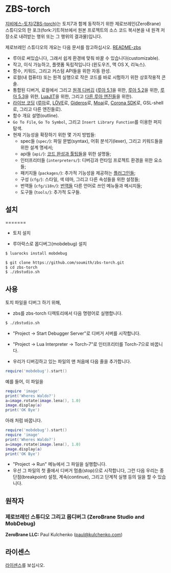 # ZBS-torch

[지비에스-토치(ZBS-torch)](https://github.com/soumith/zbs-torch)는 토치7과 함께 동작하기 위한 제로브레인(ZeroBrane) 스튜디오의 한 포크(fork:기트허브에서 원본 프로젝트의 소스 코드 복사본을 내 원격 저장소로 내려받는 행위 또는 그 행위의 결과물)입니다.

제로브레인 스튜디오의 개요는 다음 문서를 참고하십시오. [README-zbs](https://github.com/soumith/zbs-torch/blob/master/README-zbs.md)

* 루아로 써있습니다, 그래서 쉽게 환경에 맞춰 바꿀 수 있습니다(customizable).
* 작고, 이식 가능하고, 플랫폼 독립적입니다 (윈도우즈, 맥 OS X, 리눅스).
* 함수, 키워드, 그리고 커스텀 API들을 위한 자동 완성.
* 로컬(내 컴퓨터) 또는 원격 실행으로 작은 코드를 바로 시험하기 위한 상호작용적 콘솔.
* 통합된 디버거, 로컬에서 그리고 [원격 디버깅](http://studio.zerobrane.com/doc-remote-debugging)
([루아 5.1](http://studio.zerobrane.com/doc-lua-debugging)을 위한,
[루아 5.2](http://studio.zerobrane.com/doc-lua52-debugging)을 위한,
[루아 5.3](http://studio.zerobrane.com/doc-lua53-debugging)을 위한,
[LuaJIT](http://studio.zerobrane.com/doc-luajit-debugging)을 위한,
그리고 [다른 루아 엔진들](http://studio.zerobrane.com/documentation#debugging)을 위한).
* [라이브 코딩](http://studio.zerobrane.com/documentation#live_coding)
 ([루아](http://notebook.kulchenko.com/zerobrane/live-coding-in-lua-bret-victor-style)로,
[LÖVE](http://notebook.kulchenko.com/zerobrane/live-coding-with-love)로,
[Gideros](http://notebook.kulchenko.com/zerobrane/gideros-live-coding-with-zerobrane-studio-ide)로,
[Moai](http://notebook.kulchenko.com/zerobrane/live-coding-with-moai-and-zerobrane-studio)로,
[Corona SDK](http://notebook.kulchenko.com/zerobrane/debugging-and-live-coding-with-corona-sdk-applications-and-zerobrane-studio)로,
GSL-shell로, 그리고 다른 엔진들로).
* 함수 개요 설명(outline).
* `Go To File`, `Go To Symbol`, 그리고 `Insert Library Function`를 이용한 퍼지 탐색.
* 현재 기능성을 확장하기 위한 몇 가지 방법들:
  - spec들 (`spec/`): 파일 문법(syntax), 어휘 분석기(lexer), 그리고 키워드들을 위한 설계 명세서;
  - api들 (`api/`): [코드 완성과 툴팁들](http://studio.zerobrane.com/doc-api-auto-complete)을 위한 설명들;
  - 인터프리터들 (`interpreters/`): 디버깅과 런타임 프로젝트 환경을 위한 요소들;
  - 패키지들 (`packages/`): 추가적 기능성을 제공하는 [플러그인들](http://studio.zerobrane.com/doc-plugin);
  - 구성 (`cfg/`): 스타일, 색 테마, 그리고 다른 속성들을 위한 설정들;
  - 번역들 (`cfg/i18n/`): [번역들](http://studio.zerobrane.com/doc-translation) 다른 언어로 쓰인 메뉴들과 메시지들;
  - 도구들 (`tools/`): 추가적 도구들.

## 설치
=======
* 토치 설치

* 루아락스로 몹디버그(mobdebug) 설치

```bash
$ luarocks install mobdebug
```

```bash
$ git clone https://github.com/soumith/zbs-torch.git
$ cd zbs-torch
$ ./zbstudio.sh
```

## 사용

토치 파일을 디버그 하기 위해,

* zbs를 zbs-torch 디렉토리에서 다음 명령어로 실행합니다.

```bash
$ ./zbstudio.sh
```
* "Project -> Start Debugger Server"로 디버거 서버를 시작합니다.

* "Project -> Lua Interpreter -> Torch-7"로 인터프리터를 Torch-7으로 바꿉니다.

* 우리가 디버깅하고 있는 파일의 맨 처음에 다음 줄을 추가합니다.

```lua
require('mobdebug').start()
```
예를 들어, 이 파일을
```lua
require 'image'
print('Wheres Waldo?')
a=image.rotate(image.lena(), 1.0)
image.display(a)
print('OK Bye')
```
아래 처럼 바꿉니다.
```lua
require('mobdebug').start()
require 'image'
print('Wheres Waldo?')
a=image.rotate(image.lena(), 1.0)
image.display(a)
print('OK Bye')
```

* "Project -> Run" 메뉴에서 그 파일을 실행합니다.
* 우선 그 파일의 첫 줄에서 디버거 멈춤(stop)으로 시작합니다, 그런 다음 우리는 중단점(breakpoint) 설정, 계속(continue), 그리고 단계적 실행 등의 일을 할 수 있습니다.

## 원작자

### 제로브레인 스튜디오 그리고 몹디버그 (ZeroBrane Studio and MobDebug)

  **ZeroBrane LLC:** Paul Kulchenko (paul@kulchenko.com)
## 라이센스

[라이센스](LICENSE)를 보십시오.
